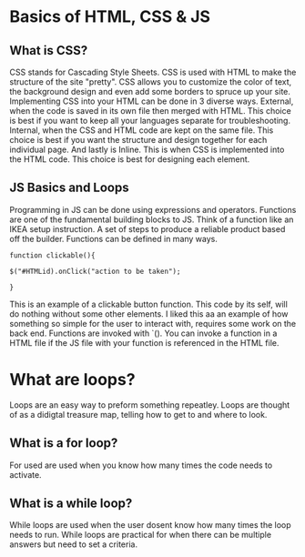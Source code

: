 # Basics of HTML, CSS & JS
## What is CSS?
CSS stands for Cascading Style Sheets. CSS is used with HTML to make the structure of the site "pretty". CSS allows you to customize the color of text, the background design and even add some borders to spruce up your site. Implementing CSS into your HTML can be done in 3 diverse ways. External, when the code is saved in its own file then merged with HTML. This choice is best if you want to keep all your languages separate for troubleshooting. Internal, when the CSS and HTML code are kept on the same file. This choice is best if you want the structure and design together for each individual page. And lastly is Inline. This is when CSS is implemented into the HTML code. This choice is best for designing each element.

## JS Basics and Loops
Programming in JS can be done using expressions and operators. Functions are one of the fundamental building blocks to JS. Think of a function like an IKEA setup instruction. A set of steps to produce a reliable product based off the builder. Functions can be defined in many ways.  

` function clickable(){ ` 

` $("#HTMLid).onClick("action to be taken"); ` 

` } ` 

This is an example of a clickable button function. This code by its self, will do nothing without some other elements. I liked this aa an example of how something so simple for the user to interact with, requires some work on the back end. Functions are invoked with `(). You can invoke a function in a HTML file if the JS file with your function is referenced in the HTML file.  

# What are loops?
Loops are an easy way to preform something repeatley. Loops are thought of as a didigtal treasure map, telling how to get to and where to look. 
## What is a for loop?
For used are used when you know how many times the code needs to activate. 
## What is a while loop?
While loops are used when the user dosent know how many times the loop needs to run. While loops are practical for when there can be multiple answers but need to set a criteria.